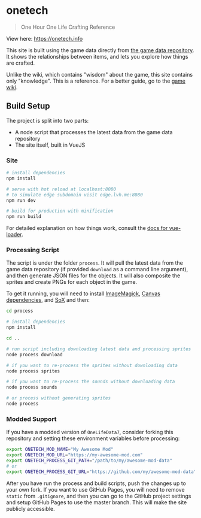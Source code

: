 # onetech

> One Hour One Life Crafting Reference

View here: https://onetech.info

This site is built using the game data directly from [the game data repository](https://github.com/jasonrohrer/OneLifeData7).
It shows the relationships between items, and lets you explore how things are crafted.

Unlike the wiki, which contains "wisdom" about the game, this site contains only "knowledge".
This is a reference. For a better guide, go to the [game wiki](https://onehouronelife.gamepedia.com/One_Hour_One_Life_Wiki).


## Build Setup

The project is split into two parts:
- A node script that processes the latest data from the game data repository
- The site itself, built in VueJS


### Site

``` bash
# install dependencies
npm install

# serve with hot reload at localhost:8080
# to simulate edge subdomain visit edge.lvh.me:8080
npm run dev

# build for production with minification
npm run build
```

For detailed explanation on how things work, consult the [docs for vue-loader](http://vuejs.github.io/vue-loader).


### Processing Script

The script is under the folder `process`. It will pull the latest data from the game data repository (if provided `download` as a command line argument), and then generate JSON files for the objects. It will also composite the sprites and create PNGs for each object in the game.

To get it running, you will need to install [ImageMagick](https://www.imagemagick.org/script/index.php), [Canvas dependencies](https://github.com/Automattic/node-canvas/blob/v1.x/Readme.md#installation), and [SoX](http://sox.sourceforge.net) and then:

``` bash
cd process

# install dependencies
npm install

cd ..

# run script including downloading latest data and processing sprites
node process download

# if you want to re-process the sprites without downloading data
node process sprites

# if you want to re-process the sounds without downloading data
node process sounds

# or process without generating sprites
node process
```


### Modded Support

If you have a modded version of `OneLifeData7`, consider forking this repository and setting these environment variables before processing:

``` bash
export ONETECH_MOD_NAME="My Awesome Mod"
export ONETECH_MOD_URL="https://my-awesome-mod.com"
export ONETECH_PROCESS_GIT_PATH="/path/to/my/awesome-mod-data"
# or
export ONETECH_PROCESS_GIT_URL="https://github.com/my/awesome-mod-data"
```

After you have run the process and build scripts, push the changes up to your own fork. If you want to use GitHub Pages, you will need to remove `static` from `.gitignore`, and then you can go to the GitHub project settings and setup GitHub Pages to use the master branch. This will make the site publicly accessible.
